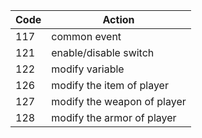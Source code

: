 | Code | Action |
| --- | --- |
| 117 | common event |
| 121 | enable/disable switch |
| 122 | modify variable |
| 126 | modify the item of player |
| 127 | modify the weapon of player |
| 128 | modify the armor of player |
